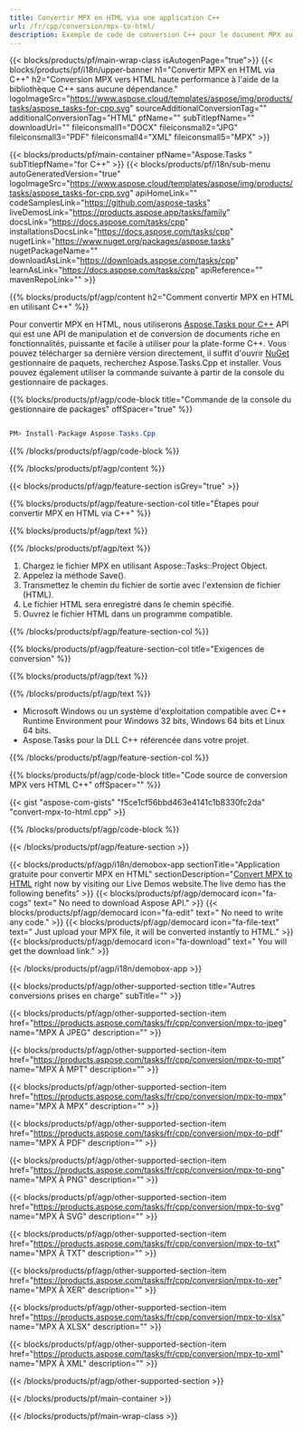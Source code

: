 ```yaml
---
title: Convertir MPX en HTML via une application C++ 
url: /fr/cpp/conversion/mpx-to-html/ 
description: Exemple de code de conversion C++ pour le document MPX au format HTML. Utilisez un exemple de code pour la conversion par lots de MPX en HTML dans n'importe quelle application C++.
---
```


{{< blocks/products/pf/main-wrap-class isAutogenPage="true">}}
{{< blocks/products/pf/i18n/upper-banner h1="Convertir MPX en HTML via C++" h2="Conversion MPX vers HTML haute performance à l'aide de la bibliothèque C++ sans aucune dépendance." logoImageSrc="https://www.aspose.cloud/templates/aspose/img/products/tasks/aspose_tasks-for-cpp.svg" sourceAdditionalConversionTag="" additionalConversionTag="HTML" pfName="" subTitlepfName="" downloadUrl="" fileiconsmall1="DOCX" fileiconsmall2="JPG" fileiconsmall3="PDF" fileiconsmall4="XML" fileiconsmall5="MPX" >}}

{{< blocks/products/pf/main-container pfName="Aspose.Tasks " subTitlepfName="for C++" >}}
{{< blocks/products/pf/i18n/sub-menu autoGeneratedVersion="true" logoImageSrc="https://www.aspose.cloud/templates/aspose/img/products/tasks/aspose_tasks-for-cpp.svg" apiHomeLink="" codeSamplesLink="https://github.com/aspose-tasks" liveDemosLink="https://products.aspose.app/tasks/family" docsLink="https://docs.aspose.com/tasks/cpp" installationsDocsLink="https://docs.aspose.com/tasks/cpp" nugetLink="https://www.nuget.org/packages/aspose.tasks" nugetPackageName="" downloadAsLink="https://downloads.aspose.com/tasks/cpp" learnAsLink="https://docs.aspose.com/tasks/cpp" apiReference="" mavenRepoLink="" >}}

{{% blocks/products/pf/agp/content h2="Comment convertir MPX en HTML en utilisant C++" %}}

 Pour convertir MPX en HTML, nous utiliserons
 [Aspose.Tasks pour C++](https://products.aspose.com/tasks/cpp)
 API qui est une API de manipulation et de conversion de documents riche en fonctionnalités, puissante et facile à utiliser pour la plate-forme C++. Vous pouvez télécharger sa dernière version directement, il suffit d'ouvrir
 [NuGet](https://www.nuget.org/packages/aspose.tasks)
 gestionnaire de paquets, recherchez
 Aspose.Tasks.Cpp
 et installer. Vous pouvez également utiliser la commande suivante à partir de la console du gestionnaire de packages.

{{% blocks/products/pf/agp/code-block title="Commande de la console du gestionnaire de packages" offSpacer="true" %}}

```cs

PM> Install-Package Aspose.Tasks.Cpp

```

{{% /blocks/products/pf/agp/code-block %}}

{{% /blocks/products/pf/agp/content %}}

{{< blocks/products/pf/agp/feature-section isGrey="true" >}}

{{% blocks/products/pf/agp/feature-section-col title="Étapes pour convertir MPX en HTML via C++" %}}

{{% blocks/products/pf/agp/text %}}


{{% /blocks/products/pf/agp/text %}}

1. Chargez le fichier MPX en utilisant Aspose::Tasks::Project Object.
1. Appelez la méthode Save().
1. Transmettez le chemin du fichier de sortie avec l'extension de fichier (HTML).
1. Le fichier HTML sera enregistré dans le chemin spécifié.
1. Ouvrez le fichier HTML dans un programme compatible.

{{% /blocks/products/pf/agp/feature-section-col %}}

{{% blocks/products/pf/agp/feature-section-col title="Exigences de conversion" %}}

{{% blocks/products/pf/agp/text %}}


{{% /blocks/products/pf/agp/text %}}

- Microsoft Windows ou un système d'exploitation compatible avec C++ Runtime Environment pour Windows 32 bits, Windows 64 bits et Linux 64 bits.
- Aspose.Tasks pour la DLL C++ référencée dans votre projet.

{{% /blocks/products/pf/agp/feature-section-col %}}

{{% blocks/products/pf/agp/code-block title="Code source de conversion MPX vers HTML C++" offSpacer="" %}}

{{< gist "aspose-com-gists" "f5ce1cf56bbd463e4141c1b8330fc2da" "convert-mpx-to-html.cpp" >}}

{{% /blocks/products/pf/agp/code-block %}}

{{< /blocks/products/pf/agp/feature-section >}}

<!-- aboutfile Starts -->

{{< blocks/products/pf/agp/i18n/demobox-app sectionTitle="Application gratuite pour convertir MPX en HTML" sectionDescription="[Convert MPX to HTML](https://products.aspose.app/tasks/conversion/mpx-to-html) right now by visiting our Live Demos website.The live demo has the following benefits" >}}
        {{< blocks/products/pf/agp/democard icon="fa-cogs" text=" No need to download Aspose API." >}}
        {{< blocks/products/pf/agp/democard icon="fa-edit" text=" No need to write any code." >}}
        {{< blocks/products/pf/agp/democard icon="fa-file-text" text=" Just upload your MPX file, it will be converted instantly to HTML." >}}
        {{< blocks/products/pf/agp/democard icon="fa-download" text=" You will get the download link." >}}

{{< /blocks/products/pf/agp/i18n/demobox-app >}}

<!-- aboutfile Ends -->

{{< blocks/products/pf/agp/other-supported-section title="Autres conversions prises en charge" subTitle="" >}}

{{< blocks/products/pf/agp/other-supported-section-item href="https://products.aspose.com/tasks/fr/cpp/conversion/mpx-to-jpeg" name="MPX À JPEG" description="" >}}

{{< blocks/products/pf/agp/other-supported-section-item href="https://products.aspose.com/tasks/fr/cpp/conversion/mpx-to-mpt" name="MPX À MPT" description="" >}}

{{< blocks/products/pf/agp/other-supported-section-item href="https://products.aspose.com/tasks/fr/cpp/conversion/mpx-to-mpx" name="MPX À MPX" description="" >}}

{{< blocks/products/pf/agp/other-supported-section-item href="https://products.aspose.com/tasks/fr/cpp/conversion/mpx-to-pdf" name="MPX À PDF" description="" >}}

{{< blocks/products/pf/agp/other-supported-section-item href="https://products.aspose.com/tasks/fr/cpp/conversion/mpx-to-png" name="MPX À PNG" description="" >}}

{{< blocks/products/pf/agp/other-supported-section-item href="https://products.aspose.com/tasks/fr/cpp/conversion/mpx-to-svg" name="MPX À SVG" description="" >}}

{{< blocks/products/pf/agp/other-supported-section-item href="https://products.aspose.com/tasks/fr/cpp/conversion/mpx-to-txt" name="MPX À TXT" description="" >}}

{{< blocks/products/pf/agp/other-supported-section-item href="https://products.aspose.com/tasks/fr/cpp/conversion/mpx-to-xer" name="MPX À XER" description="" >}}

{{< blocks/products/pf/agp/other-supported-section-item href="https://products.aspose.com/tasks/fr/cpp/conversion/mpx-to-xlsx" name="MPX À XLSX" description="" >}}

{{< blocks/products/pf/agp/other-supported-section-item href="https://products.aspose.com/tasks/fr/cpp/conversion/mpx-to-xml" name="MPX À XML" description="" >}}



{{< /blocks/products/pf/agp/other-supported-section >}}

{{< /blocks/products/pf/main-container >}}
    
{{< /blocks/products/pf/main-wrap-class >}}